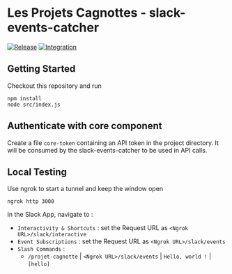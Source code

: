 # Les Projets Cagnottes - slack-events-catcher

[![Release](https://github.com/les-projets-cagnottes/slack-events-catcher/workflows/Release/badge.svg)](https://github.com/les-projets-cagnottes/slack-events-catcher/actions?query=workflow%3ARelease)
[![Integration](https://github.com/les-projets-cagnottes/slack-events-catcher/workflows/Integration/badge.svg)](https://github.com/les-projets-cagnottes/slack-events-catcher/actions?query=workflow%3AIntegration) 

## Getting Started

Checkout this repository and run

```
npm install
node src/index.js
```

## Authenticate with core component

Create a file `core-token` containing an API token in the project directory. It will be consumed by the slack-events-catcher to be used in API calls.

## Local Testing

Use ngrok to start a tunnel and keep the window open

```
ngrok http 3000
```

In the Slack App, navigate to :

- `Interactivity & Shortcuts` : set the Request URL as `<Ngrok URL>/slack/interactive`
- `Event Subscriptions` : set the Request URL as `<Ngrok URL>/slack/events`
- `Slash Commands` : 
  * `/projet-cagnotte` | `<Ngrok URL>/slack/events` | `Hello, world !` | `[hello]`
